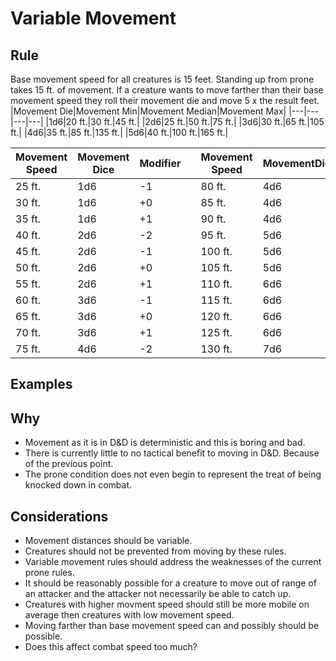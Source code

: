 # Variable Movement

## Rule

Base movement speed for all creatures is 15 feet. Standing up from prone takes 15 ft. of movement. If a creature wants to move farther than their base movement speed they roll their movement die and move 5 x the result feet. 
|Movement Die|Movement Min|Movement Median|Movement Max|
|---|---|---|---|
|1d6|20 ft.|30 ft.|45 ft.|
|2d6|25 ft.|50 ft.|75 ft.|
|3d6|30 ft.|65 ft.|105 ft.|
|4d6|35 ft.|85 ft.|135 ft.|
|5d6|40 ft.|100 ft.|165 ft.|

|Movement Speed|Movement Dice|Modifier||Movement Speed|MovementDice|Modifier||Movement Speed|MovementDice|Modifier
|---|---|---|---|---|---|---|---|---|---|---|
|25 ft.|1d6|-1||80 ft.|4d6|-1||135 ft.|7d6|+1|
|30 ft.|1d6|+0||85 ft.|4d6|+0||140 ft.|8d6|-2| 
|35 ft.|1d6|+1||90 ft.|4d6|+1||145 ft.|8d6|-1|
|40 ft.|2d6|-2||95 ft.|5d6|-1||150 ft.|8d6|+0|
|45 ft.|2d6|-1||100 ft.|5d6|+0||155 ft.|8d6|+1|
|50 ft.|2d6|+0||105 ft.|5d6|+1||160 ft.|9d6|-1|
|55 ft.|2d6|+1||110 ft.|6d6|-2||165 ft.|9d6|+0|
|60 ft.|3d6|-1||115 ft.|6d6|-1||170 ft.|9d6|+1|
|65 ft.|3d6|+0||120 ft.|6d6|+0||175 ft.|10d6|-1|
|70 ft.|3d6|+1||125 ft.|6d6|+1||180 ft.|10d6|+0|
|75 ft.|4d6|-2||130 ft.|7d6|-1||185 ft.|10d6|+1|

## Examples

## Why

- Movement as it is in D&D is deterministic and this is boring and bad.
- There is currently little to no tactical benefit to moving in D&D. Because of the previous point.
- The prone condition does not even begin to represent the treat of being knocked down in combat. 

## Considerations
- Movement distances should be variable.
- Creatures should not be prevented from moving by these rules.
- Variable movement rules should address the weaknesses of the current prone rules.
- It should be reasonably possible for a creature to move out of range of an attacker and the attacker not necessarily be able to catch up.
- Creatures with higher movment speed should still be more mobile on average then creatures with low movement speed. 
- Moving farther than base movement speed can and possibly should be possible. 
- Does this affect combat speed too much?
